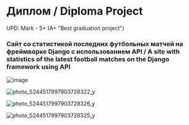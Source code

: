 # Диплом / Diploma Project
UPD: Mark - 5+ (A+ "Best graduation project")
### Сайт со статистикой последних футбольных матчей на фреймворке Django с использованием API / A site with statistics of the latest football matches on the Django framework using API

![image](https://user-images.githubusercontent.com/93688655/227967882-ee6879f5-cb31-4695-a8e8-eb6338db95f1.png)

![photo_5244517997903728322_y](https://github.com/alekseyiovchev/diplom/assets/93688655/7ddab0a4-9556-4ebf-96b3-e4bfe99d8a6d)

![photo_5244517997903728326_y](https://github.com/alekseyiovchev/diplom/assets/93688655/82d7b4f3-af88-4930-8d6f-71c052a8d13d)

![photo_5244517997903728325_y](https://github.com/alekseyiovchev/diplom/assets/93688655/36c6e75e-535c-4042-9872-e96c9845153c)
